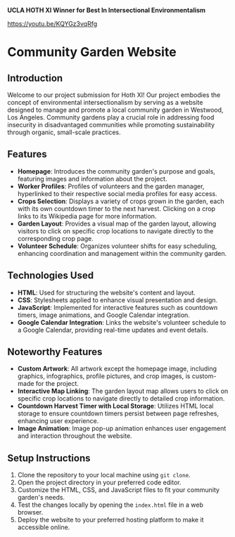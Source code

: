 **UCLA HOTH XI Winner for Best In Intersectional Environmentalism**

https://youtu.be/KQYGz3vqRfg

# Community Garden Website

## Introduction
Welcome to our project submission for Hoth XI! Our project embodies the concept of environmental intersectionalism by serving as a website designed to manage and promote a local community garden in Westwood, Los Angeles. Community gardens play a crucial role in addressing food insecurity in disadvantaged communities while promoting sustainability through organic, small-scale practices.

## Features
- **Homepage**: Introduces the community garden's purpose and goals, featuring images and information about the project.
- **Worker Profiles**: Profiles of volunteers and the garden manager, hyperlinked to their respective social media profiles for easy access.
- **Crops Selection**: Displays a variety of crops grown in the garden, each with its own countdown timer to the next harvest. Clicking on a crop links to its Wikipedia page for more information.
- **Garden Layout**: Provides a visual map of the garden layout, allowing visitors to click on specific crop locations to navigate directly to the corresponding crop page.
- **Volunteer Schedule**: Organizes volunteer shifts for easy scheduling, enhancing coordination and management within the community garden.

## Technologies Used
- **HTML**: Used for structuring the website's content and layout.
- **CSS**: Stylesheets applied to enhance visual presentation and design.
- **JavaScript**: Implemented for interactive features such as countdown timers, image animations, and Google Calendar integration.
- **Google Calendar Integration**: Links the website's volunteer schedule to a Google Calendar, providing real-time updates and event details.

## Noteworthy Features
- **Custom Artwork**: All artwork except the homepage image, including graphics, infographics, profile pictures, and crop images, is custom-made for the project.
- **Interactive Map Linking**: The garden layout map allows users to click on specific crop locations to navigate directly to detailed crop information.
- **Countdown Harvest Timer with Local Storage**: Utilizes HTML local storage to ensure countdown timers persist between page refreshes, enhancing user experience.
- **Image Animation**: Image pop-up animation enhances user engagement and interaction throughout the website.

## Setup Instructions
1. Clone the repository to your local machine using `git clone`.
2. Open the project directory in your preferred code editor.
3. Customize the HTML, CSS, and JavaScript files to fit your community garden's needs.
4. Test the changes locally by opening the `index.html` file in a web browser.
5. Deploy the website to your preferred hosting platform to make it accessible online.
